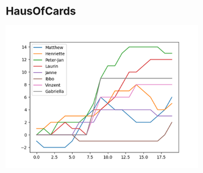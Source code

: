 # HausOfCards


![alt text](https://github.com/peter-janderks/HausOfCards/blob/master/Figure_1.png)
